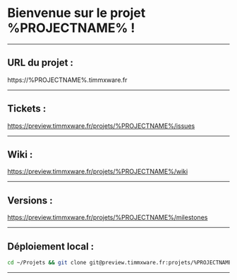 # Bienvenue sur le projet %PROJECTNAME% !
***

## URL du projet :
https://%PROJECTNAME%.timmxware.fr
***

## Tickets :
https://preview.timmxware.fr/projets/%PROJECTNAME%/issues
***

## Wiki :
https://preview.timmxware.fr/projets/%PROJECTNAME%/wiki
***

## Versions :
https://preview.timmxware.fr/projets/%PROJECTNAME%/milestones
***

## Déploiement local :
```bash
cd ~/Projets && git clone git@preview.timmxware.fr:projets/%PROJECTNAME%.git && cd %PROJECTNAME% && vagrant up
```
***
